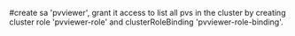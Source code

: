 #create sa 'pvviewer', grant it access to list all pvs in the cluster by creating cluster role 'pvviewer-role' and clusterRoleBinding 'pvviewer-role-binding'.
```

```
